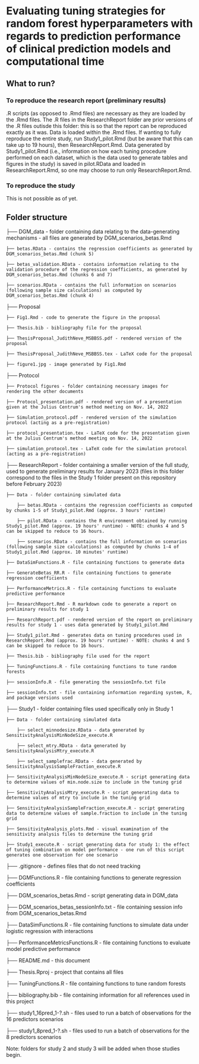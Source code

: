 # Evaluating tuning strategies for random forest hyperparameters with regards to prediction performance of clinical prediction models and computational time

## What to run?

### To reproduce the research report (preliminary results)

.R scripts (as opposed to .Rmd files) are necessary as they are loaded by the .Rmd files. The .R files in the ResearchReport folder are prior versions of the .R files outisde this folder: this is so that the report can be reproduced exactly as it was. Data is loaded within the .Rmd files. If wanting to fully reproduce the entire study, run Study1_pilot.Rmd (but be aware that this can take up to 19 hours), then ResearchReport.Rmd. Data generated by Study1_pilot.Rmd (i.e., information on how each tuning procedure performed on each dataset, which is the data used to generate tables and figures in the study) is saved in pilot.RData and loaded in ResearchReport.Rmd, so one may choose to run only ResearchReport.Rmd.

### To reproduce the study

This is not possible as of yet.

## Folder structure

├── DGM_data - folder containing data relating to the data-generating mechanisms - all files are generated by DGM_scenarios_betas.Rmd

    ├── betas.RData - contains the regression coefficients as generated by DGM_scenarios_betas.Rmd (chunk 5)

    ├── betas_validation.RData - contains information relating to the validation procedure of the regression coefficients, as generated by DGM_scenarios_betas.Rmd (chunks 6 and 7)

    ├── scenarios.RData - contains the full information on scenarios (following sample size calculations) as computed by DGM_scenarios_betas.Rmd (chunk 4)

├── Proposal

    ├── Fig1.Rmd - code to generate the figure in the proposal
    
    ├── Thesis.bib - bibliography file for the proposal
    
    ├── ThesisProposal_JudithNeve_MSBBSS.pdf - rendered version of the proposal
    
    ├── ThesisProposal_JudithNeve_MSBBSS.tex - LaTeX code for the proposal
    
    ├── figure1.jpg - image generated by Fig1.Rmd
    
├── Protocol

    ├── Protocol figures - folder containing necessary images for rendering the other documents
    
    ├── Protocol_presentation.pdf - rendered version of a presentation given at the Julius Centrum's method meeting on Nov. 14, 2022
    
    ├── Simulation_protocol.pdf - rendered version of the simulation protocol (acting as a pre-registration)
    
    ├── protocol_presentation.tex - LaTeX code for the presentation given at the Julius Centrum's method meeting on Nov. 14, 2022
    
    ├── simulation_protocol.tex - LaTeX code for the simulation protocol (acting as a pre-registration)
    
├── ResearchReport - folder containing a smaller version of the full study, used to generate preliminary results for January 2023 (files in this folder correspond to the files in the Study 1 folder present on this repository before February 2023)

    ├── Data - folder containing simulated data
    
        ├── betas.RData - contains the regression coefficients as computed by chunks 1-5 of Study1_pilot.Rmd (approx. 3 hours' runtime)
        
        ├── pilot.RData - contains the R environment obtained by running Study1_pilot.Rmd (approx. 19 hours' runtime) - NOTE: chunks 4 and 5 can be skipped to reduce to 16 hours.
        
        ├── scenarios.RData - contains the full information on scenarios (following sample size calculations) as computed by chunks 1-4 of Study1_pilot.Rmd (approx. 10 minutes' runtime)
    
    ├── DataSimFunctions.R - file containing functions to generate data
    
    ├── GenerateBetas_RR.R - file containing functions to generate regression coefficients
    
    ├── PerformanceMetrics.R - file containing functions to evaluate predictive performance
    
    ├── ResearchReport.Rmd - R markdown code to generate a report on preliminary results for study 1
    
    ├── ResearchReport.pdf - rendered version of the report on preliminary results for study 1 - uses data generated by Study1_pilot.Rmd
    
    ├── Study1_pilot.Rmd - generates data on tuning procedures used in ResearchReport.Rmd (approx. 19 hours' runtime) - NOTE: chunks 4 and 5 can be skipped to reduce to 16 hours.
    
    ├── Thesis.bib - bibliography file used for the report
    
    ├── TuningFunctions.R - file containing functions to tune random forests
    
    ├── sessionInfo.R - file generating the sessionInfo.txt file
    
    ├── sessionInfo.txt - file containing information regarding system, R, and package versions used
    
├── Study1 - folder containing files used specifically only in Study 1

    ├── Data - folder containing simulated data
    
        ├── select_minnodesize.RData - data generated by SensitivityAnalysisMinNodeSize_execute.R
    
        ├── select_mtry.RData - data generated by SensitivityAnalysisMtry_execute.R
    
        ├── select_samplefrac.RData - data generated by SensitivityAnalysisSampleFraction_execute.R

    ├── SensitivityAnalysisMinNodeSize_execute.R - script generating data to determine values of min.node.size to include in the tuning grid

    ├── SensitivityAnalysisMtry_execute.R - script generating data to determine values of mtry to include in the tuning grid

    ├── SensitivityAnalysisSampleFraction_execute.R - script generating data to determine values of sample.fraction to include in the tuning grid

    ├── SensitivityAnalysis_plots.Rmd - visual examination of the sensitivity analysis files to determine the tuning grid

    ├── Study1_execute.R - script generating data for study 1: the effect of tuning combination on model performance - one run of this script generates one observation for one scenario

├── .gitignore - defines files that do not need tracking

├── DGMFunctions.R - file containing functions to generate regression coefficients

├── DGM_scenarios_betas.Rmd - script generating data in DGM_data

├── DGM_scenarios_betas_sessionInfo.txt - file containing session info from DGM_scenarios_betas.Rmd

├── DataSimFunctions.R - file containing functions to simulate data under logistic regression with interactions

├── PerformanceMetricsFunctions.R - file containing functions to evaluate model predictive performance

├── README.md - this document

├── Thesis.Rproj - project that contains all files

├── TuningFunctions.R - file containing functions to tune random forests

├── bibliography.bib - file containing information for all references used in this project

├── study1_16pred_1-?.sh - files used to run a batch of observations for the 16 predictors scenarios

├── study1_8pred_1-?.sh - files used to run a batch of observations for the 8 predictors scenarios


Note: folders for study 2 and study 3 will be added when those studies begin.
